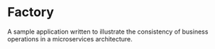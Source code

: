 # Factory

A sample application written to illustrate the consistency of business operations in a microservices
architecture.

